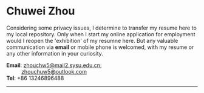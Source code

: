 # Chuwei Zhou                 

Considering some privacy issues, I determine to transfer my resume here to my local repository. Only when I start my online application for employment would I reopen the 'exhibition' of my resumne here. But any valuable communication via **email** or mobile phone is welcomed, with my resume or any other information in your curiosity.         


**Email**:  zhouchw5@mail2.sysu.edu.cn;            
&nbsp; &nbsp; &nbsp; &nbsp; &nbsp; zhouchuw5@outlook.com    
**Tel**: +86 13246896488


-------------------

         


